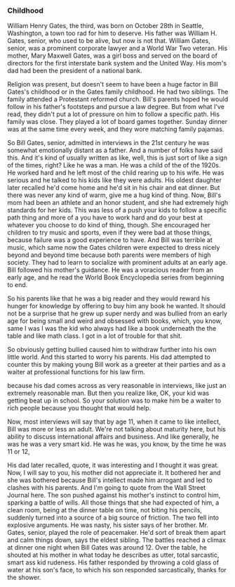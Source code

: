 ### Childhood
William Henry Gates, the third, 
was born on October 28th in Seattle, Washington, 
a town too rad for him to deserve.
His father was William H. Gates, senior, who used to be alive, but now is not that.
William Gates, senior, was a prominent corporate lawyer and a World War Two veteran.
His mother, Mary Maxwell Gates, was a girl boss and served on the board of directors for the first interstate bank system and the United Way.
His mom's dad had been the president of a national bank.

Religion was present, but doesn't seem to have been a huge factor in Bill Gates's childhood or in the Gates family childhood.
He had two siblings.
The family attended a Protestant reformed church.
Bill's parents hoped he would follow in his father's footsteps and pursue a law degree.
But from what I've read, they didn't put a lot of pressure on him to follow a specific path.
His family was close.
They played a lot of board games together.
Sunday dinner was at the same time every week, and they wore matching family pajamas.

So Bill Gates, senior, admitted in interviews in the 21st century
he was somewhat emotionally distant as a father.
And a number of folks have said this.
And it's kind of usually written as like, 
well, this is just sort of like a sign of the times, right?
Like he was a man.
He was a child of the of the 1920s.
He worked hard and he left most of the child rearing up to his wife.
He was serious and he talked to his kids like they were adults.
His oldest daughter later recalled he'd come home and he'd sit in his chair and eat dinner.
But there was never any kind of warm, give me a hug kind of thing.
Now, Bill's mom had been an athlete and an honor student, and she had extremely high standards for her kids.
This was less of a push your kids to follow a specific path thing and more of a you have to work hard and do your best at whatever you choose to do kind of thing, though.
She encouraged her children to try music and sports, even if they were bad at those things, because failure was a good experience to have.
And Bill was terrible at music, which 
same 
now
the Gates children were expected to dress nicely beyond and beyond time because both parents were members of high society.
They had to learn to socialize with prominent adults at an early age.
Bill followed his mother's guidance.
He was a voracious reader from an early age, and he read the World Book Encyclopedia series from beginning to end.

So his parents like that he was a big reader
and they would reward his hunger for knowledge 
by offering to buy him any book he wanted.
It should not be a surprise that he grew up super nerdy
and was bullied from an early age for being small and weird
and obsessed with books, which, you know, same 
I was
I was the kid who always had like a book underneath the 
the table and like math class.
I got in a lot of trouble for that shit. 

So obviously getting bullied 
caused him to withdraw further into his own little world.
And this started to worry his parents.
His dad attempted to counter this
by making young Bill work as a greeter at their parties
and as a waiter at professional functions for his law firm.

because his dad comes across as very reasonable in interviews,
like just an extremely reasonable man.
But then you realize like, 
OK, your kid was getting beat up in school.
So your solution was to make him be a waiter to rich people
because you thought that would help.

Now, most interviews will say that by age 11,
when it came to like intellect, Bill was more or less an adult.
We're not talking about maturity here,
but his ability to discuss international affairs and business.
And like generally, he was he was a very smart kid.
He was he was, you know, by the time he was 11 or 12,

His dad later recalled, quote,
it was interesting and I thought it was great.
Now, I will say to you, 
his mother did not appreciate it.
It bothered her 
and she was bothered because Bill's intellect
made him arrogant and led to clashes with his parents.
And I'm going to quote from the Wall Street Journal here.
The son pushed against his mother's instinct to control him,
sparking a battle of wills.
All those things that she had expected of him, 
a clean room,
being at the dinner table on time, 
not biting his pencils,
suddenly turned into a source of 
a big source of friction.
The two fell into explosive arguments.
He was nasty, 
his sister says of her brother.
Mr. Gates, senior, played the role of peacemaker.
He'd sort of break them apart and calm things down,
says the eldest sibling.
The battles reached a climax at dinner one night
when Bill Gates was around 12.
Over the table, he shouted at his mother in what today
he describes as utter, total sarcastic, smart ass kid rudeness.
His father responded by throwing a cold glass of water at his son's face,
to which his son responded sarcastically, 
thanks for the shower.
